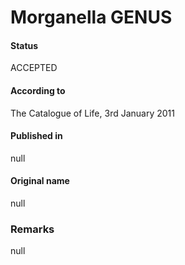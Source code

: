 # Morganella GENUS

#### Status
ACCEPTED

#### According to
The Catalogue of Life, 3rd January 2011

#### Published in
null

#### Original name
null

### Remarks
null